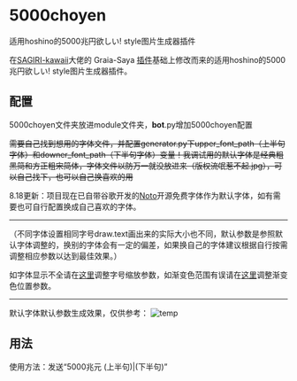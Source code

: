 # 5000choyen
适用hoshino的5000兆円欲しい! style图片生成器插件

在[SAGIRI-kawaii](https://github.com/SAGIRI-kawaii)大佬的 Graia-Saya [插件](https://github.com/SAGIRI-kawaii/saya_plugins_collection/tree/master/modules/5000zhao)基础上修改而来的适用hoshino的5000兆円欲しい! style图片生成器插件。

## 配置

5000choyen文件夹放进module文件夹，__bot__.py增加5000choyen配置

~~需要自己找到想用的字体文件，并配置generator.py下upper_font_path（上半句字体）和downer_font_path（下半句字体）变量！我调试用的默认字体是经典粗黑简和方正粗宋简体，字体文件以防万一就没放进来（版权流氓惹不起.jpg），可以自己找下，也可以自己换喜欢的用~~

8.18更新：项目现在已自带谷歌开发的[Noto](https://www.google.com/get/noto/)开源免费字体作为默认字体，如有需要也可自行配置换成自己喜欢的字体。

----

（不同字体设置相同字号draw.text画出来的实际大小也不同，默认参数是参照默认字体调整的，换别的字体会有一定的偏差，如果换自己的字体建议根据自行按需调整相应参数以达到最佳效果。）

如字体显示不全请在[这里](https://github.com/pcrbot/5000choyen/blob/8f76d7efa95be60a02a293b7054c654413c9d078/generator.py#L141)调整字号缩放参数，如渐变色范围有误请在[这里](https://github.com/pcrbot/5000choyen/blob/9ced92cb045dc4c132c7e9ee1c0f65345adda459/generator.py#L63)调整渐变色位置参数。

----

默认字体默认参数生成效果，仅供参考：
![temp](https://user-images.githubusercontent.com/55473115/129829256-da258563-23c9-4aa9-9ba2-0a76f6a445be.png)

## 用法

使用方法：发送“5000兆元 (上半句)|(下半句)”
